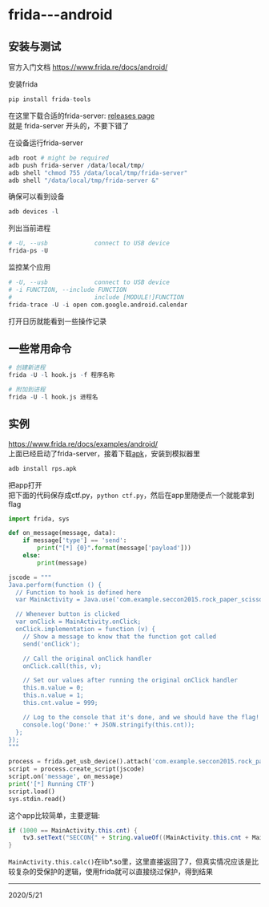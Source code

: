 # frida---android

## 安装与测试
官方入门文档 https://www.frida.re/docs/android/  

安装frida  
```r
pip install frida-tools
```

在这里下载合适的frida-server: [releases page](https://github.com/frida/frida/releases)  
就是 frida-server 开头的，不要下错了  

在设备运行frida-server  
```r
adb root # might be required
adb push frida-server /data/local/tmp/ 
adb shell "chmod 755 /data/local/tmp/frida-server"
adb shell "/data/local/tmp/frida-server &"
```

确保可以看到设备  
```r
adb devices -l
```

列出当前进程  
```r
# -U, --usb             connect to USB device
frida-ps -U
```

监控某个应用  
```r
# -U, --usb             connect to USB device
# -i FUNCTION, --include FUNCTION
#                       include [MODULE!]FUNCTION
frida-trace -U -i open com.google.android.calendar
```

打开日历就能看到一些操作记录  


## 一些常用命令
```r
# 创建新进程
frida -U -l hook.js -f 程序名称

# 附加到进程
frida -U -l hook.js 进程名
```


## 实例
https://www.frida.re/docs/examples/android/  
上面已经启动了frida-server，接着下载[apk](https://github.com/ctfs/write-ups-2015/tree/master/seccon-quals-ctf-2015/binary/reverse-engineering-android-apk-1)，安装到模拟器里  
```r
adb install rps.apk
```
把app打开  
把下面的代码保存成ctf.py，`python ctf.py`，然后在app里随便点一个就能拿到flag  
```python
import frida, sys

def on_message(message, data):
    if message['type'] == 'send':
        print("[*] {0}".format(message['payload']))
    else:
        print(message)

jscode = """
Java.perform(function () {
  // Function to hook is defined here
  var MainActivity = Java.use('com.example.seccon2015.rock_paper_scissors.MainActivity');

  // Whenever button is clicked
  var onClick = MainActivity.onClick;
  onClick.implementation = function (v) {
    // Show a message to know that the function got called
    send('onClick');

    // Call the original onClick handler
    onClick.call(this, v);

    // Set our values after running the original onClick handler
    this.m.value = 0;
    this.n.value = 1;
    this.cnt.value = 999;

    // Log to the console that it's done, and we should have the flag!
    console.log('Done:' + JSON.stringify(this.cnt));
  };
});
"""

process = frida.get_usb_device().attach('com.example.seccon2015.rock_paper_scissors')
script = process.create_script(jscode)
script.on('message', on_message)
print('[*] Running CTF')
script.load()
sys.stdin.read()
```

这个app比较简单，主要逻辑:  
```java
if (1000 == MainActivity.this.cnt) {
    tv3.setText("SECCON{" + String.valueOf((MainActivity.this.cnt + MainActivity.this.calc()) * 107) + "}");
}
```
`MainActivity.this.calc()`在lib*.so里，这里直接返回了7，但真实情况应该是比较复杂的受保护的逻辑，使用frida就可以直接绕过保护，得到结果  


---
2020/5/21  
